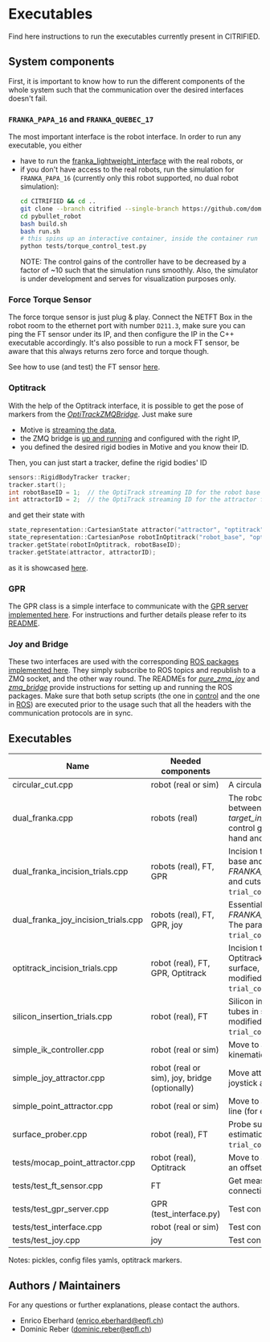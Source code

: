 # Executables

Find here instructions to run the executables currently present in CITRIFIED.

## System components

First, it is important to know how to run the different components of the whole system such that the communication over
the desired interfaces doesn't fail.

### `FRANKA_PAPA_16` and `FRANKA_QUEBEC_17`

The most important interface is the robot interface. In order to run any executable, you either

- have to run the [franka_lightweight_interface](https://github.com/epfl-lasa/franka_lightweight_interface) with the
  real robots, or
- if you don't have access to the real robots, run the simulation for `FRANKA_PAPA_16` (currently only this robot
  supported, no dual robot simulation):
  ```bash
  cd CITRIFIED && cd ..
  git clone --branch citrified --single-branch https://github.com/domire8/pybullet_robot.git
  cd pybullet_robot
  bash build.sh
  bash run.sh
  # this spins up an interactive container, inside the container run
  python tests/torque_control_test.py 
  ```
  NOTE: The control gains of the controller have to be decreased by a factor of ~10 such that the simulation runs
  smoothly. Also, the simulator is under development and serves for visualization purposes only.

### Force Torque Sensor

The force torque sensor is just plug & play. Connect the NETFT Box in the robot room to the ethernet port with
number `D211.3`, make sure you can ping the FT sensor under its IP, and then configure the IP in the C++ executable
accordingly. It's also possible to run a mock FT sensor, be aware that this always returns zero force and torque though.

See how to use (and test) the FT sensor [here](tests/test_ft_sensor.cpp).

### Optitrack

With the help of the Optitrack interface, it is possible to get the pose of markers from the
[*OptiTrackZMQBridge*](../../optitrack/source/OptiTrackZMQBridge.cpp). Just make sure

- Motive is [streaming the data](https://v22.wiki.optitrack.com/index.php?title=Data_Streaming),
- the ZMQ bridge is [up and running](../../optitrack/README.md) and configured with the right IP,
- you defined the desired rigid bodies in Motive and you know their ID.

Then, you can just start a tracker, define the rigid bodies' ID

```cpp
sensors::RigidBodyTracker tracker;
tracker.start();
int robotBaseID = 1;  // the OptiTrack streaming ID for the robot base frame
int attractorID = 2;  // the OptiTrack streaming ID for the attractor frame
```

and get their state with

```cpp
state_representation::CartesianState attractor("attractor", "optitrack");
state_representation::CartesianPose robotInOptitrack("robot_base", "optitrack");
tracker.getState(robotInOptitrack, robotBaseID);
tracker.getState(attractor, attractorID);
```

as it is showcased [here](tests/mocap_point_attractor.cpp).

### GPR

The GPR class is a simple interface to communicate with the [GPR server implemented here](../../learning/python). For
instructions and further details please refer to its [README](../../learning/python/README.md).

### Joy and Bridge

These two interfaces are used with the corresponding [ROS packages implemented here](../../ROS). They simply subscribe
to ROS topics and republish to a ZMQ socket, and the other way round. The READMEs for
[*pure_zmq_joy*](../../ROS/pure_zmq_joy/README.md) and [*zmq_bridge*](../../ROS/zmq_bridge/README.md) provide
instructions for setting up and running the ROS packages. Make sure that both setup scripts (the one
in [control](../scripts/setup.sh) and the one in [ROS](../../ROS/docker/setup.sh)) are executed prior to the usage such
that all the headers with the communication protocols are in sync.

## Executables

Name | Needed components | Remarks
------|-------------------|---------
circular_cut.cpp | robot (real or sim) | A circular cut by blending two DS together.
dual_franka.cpp | robots (real) | The robots will try to maintain a constant offset between their end-effectors (given by *target_in_papa_ee*) but *FRANKA_PAPA_16* has zero control gains so can essentially be moved around by hand and *FRANKA_QUEBEC_17* will try to follow.
dual_franka_incision_trials.cpp | robots (real), FT, GPR | Incision trials with *FRANKA_QUEBEC_17* holding the base and moving around with a circular DS while *FRANKA_PAPA_16* probes the fruit surface, inserts and cuts. The parameters can be modified in `trial_config/dual_incision_trials_parameters.yaml`.
dual_franka_joy_incision_trials.cpp | robots (real), FT, GPR, joy | Essentially the same as above but *FRANKA_QUEBEC_17* is controlled with the joystick. The parameters can be modified in `trial_config/dual_incision_trials_parameters.yaml`.
optitrack_incision_trials.cpp | robot (real), FT, GPR, Optitrack | Incision trials where the task base is tracked by Optitrack while *FRANKA_PAPA_16* probes the fruit surface, inserts and cuts. The parameters can be modified in `trial_config/incision_trials_parameters.yaml`.
silicon_insertion_trials.cpp | robot (real), FT | Silicon insertions where a human needs to puncture tubes in silicon layers. The parameters can be modified in `trial_config/silicon_trials_parameters.yaml`.
simple_ik_controller.cpp | robot (real or sim) | Move to an attractor in space using an inverse kinematics controller.
simple_joy_attractor.cpp | robot (real or sim), joy, bridge (optionally) | Move attractor of end-effector around with the joystick and optionally visualize the robot in RViz.
simple_point_attractor.cpp | robot (real or sim) | Move to an attractor in space passed in command line (for example 0.5 0 0.5 0 1 0 0).
surface_prober.cpp | robot (real), FT | Probe surface of fruit to get a surface shape estimation. The parameters can be modified in `trial_config/surface_probe_parameters.yaml`.
tests/mocap_point_attractor.cpp | robot (real), Optitrack | Move to an attractor that is tracked by Optitrack with an offset defined by the variable *offset*.
tests/test_ft_sensor.cpp | FT | Get measurements from Force Torque sensor to test connection.
tests/test_gpr_server.cpp | GPR (test_interface.py) | Test connection with the GPR server.
tests/test_interface.cpp | robot (real or sim) | Test connection with the robot.
tests/test_joy.cpp | joy | Test connection with the joystick.

Notes: pickles, config files yamls, optitrack markers.

## Authors / Maintainers

For any questions or further explanations, please contact the authors.

- Enrico Eberhard ([enrico.eberhard@epfl.ch](mailto:enrico.eberhard@epfl.ch))
- Dominic Reber ([dominic.reber@epfl.ch](mailto:dominic.reber@epfl.ch))